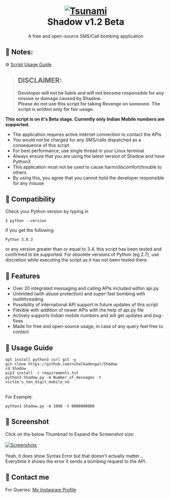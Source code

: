 <h1 align="center">
  <br>
  <a href="https://github.com/nihalkadengal/Shadow">
  <img src="https://1.bp.blogspot.com/-YJ0yHTgNa6c/YD4gkSYeWCI/AAAAAAAAbVo/Px7ODVFOEtkMGQ9F1m-X8xkceDya22BFwCLcBGAsYHQ/w200-h200/Tsunami.png"
  alt="Tsunami">
  </a><br>
  Shadow v1.2 Beta
  <br>
</h1>


<p align="center">A free and open-source SMS/Call bombing application</p>

## 🔸 Notes:
⚙ [Script Usage Guide](https://github.com/nihalkadengal/Shadow#-usage-guide)

> ## DISCLAIMER:
> **Developer will not be liable and will not become
responsible for any misuse or damage caused by Shadow.**  
**Please do not use this script for taking Revenge on someone. The script is written only for fair usage.**

**This script is on it's Beta stage. Currently only Indian Mobile numbers are supported.**


- The application requires active internet connection to contact the APIs
- You would not be charged for any SMS/calls dispatched as a consequence of this script
- For best performance, use single thread in your Linux terminal
- Always ensure that you are using the latest version of Shadow and have Python3
- This application must not be used to cause harm/discomfort/trouble to others
- By using this, you agree that you cannot hold the developer responsible for any misuse

## 🔸 Compatibility
Check your Python version by typing in
```shell script
$ python --version
```
If you get the following
```shell script
Python 3.8.3
```
or any version greater than or equal to 3.4, this script has been tested and confirmed to be supported. For obsolete versions of Python (eg 2.7), use discretion while executing the script as it has not been tested there.

## 🔸 Features

- Over 20 integrated messaging and calling APIs included within api.py
- Unlimited (with abuse protection) and super-fast bombing with multithreading
- Possibility of international API support in future updates of this script
- Flexible with addition of newer APIs with the help of api.py file
- Actively supports Indian mobile numbers and will get updates and bug-fixes
- Made for free and open-source usage, in case of any query feel free to contact

## 🔸 Usage Guide

```
apt install python3 curl git -y
git clone https://github.com/nihalkadengal/Shadow
cd Shadow
pip3 install -r requirements.txt
python3 Shadow.py -m Number_of_messages -t victim's_ten_digit_mobile_no
```
<br>For Example:<br>

```
python3 Shadow.py -m 1000 -t 0000000000
```

## 🔸 Screenshot

Click on the below Thumbnail to Expand the Screenshot size: <br><br>
<a href="https://user-images.githubusercontent.com/70748280/111021820-08098580-83f5-11eb-9f64-41184fc7b9c7.png"><img alt="Screenshots" title="Screenshots" src="https://user-images.githubusercontent.com/70748280/111022907-dcd66480-83fb-11eb-8a0f-4d06ee99f7a4.png"/></a><br><br>
Yeah, it does show Syntax Error but that doesn't actually matter...<br>
Everytime it shows the error it sends a bombing request to the API.

## 🔸 Contact me  

For Queries: [My Instagram Profile](https://www.instagram.com/nihal07._/)
